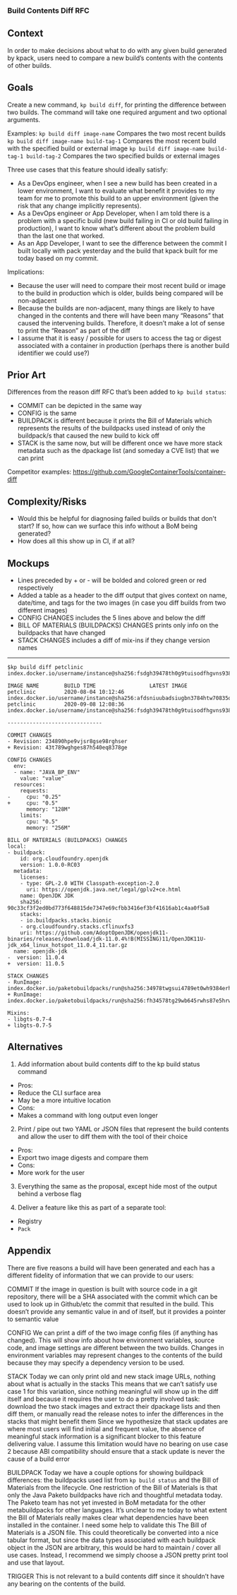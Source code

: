 ### Build Contents Diff RFC 

## Context
In order to make decisions about what to do with any given build generated by kpack, users need to compare a new build’s contents with the contents of other builds.

## Goals
Create a new command, `kp build diff`, for printing the difference between two builds. The command will take one required argument and two optional arguments.
 
Examples:
`kp build diff image-name`
Compares the two most recent builds
`kp build diff image-name build-tag-1`
Compares the most recent build with the specified build or external image
`kp build diff image-name build-tag-1 build-tag-2`
Compares the two specified builds or external images
 
Three use cases that this feature should ideally satisfy:
- As a DevOps engineer, when I see a new build has been created in a lower environment, I want to evaluate what benefit it provides to my team for me to promote this build to an upper environment (given the risk that any change implicitly represents). 
- As a DevOps engineer or App Developer, when I am told there is a problem with a specific build (new build failing in CI or old build failing in production), I want to know what’s different about the problem build than the last one that worked. 
- As an App Developer, I want to see the difference between the commit I built locally with pack yesterday and the build that kpack built for me today based on my commit. 
 
Implications: 
- Because the user will need to compare their most recent build or image to the build in production which is older, builds being compared will be non-adjacent 
- Because the builds are non-adjacent, many things are likely to have changed in the contents and there will have been many “Reasons” that caused the intervening builds. Therefore, it doesn’t make a lot of sense to print the “Reason” as part of the diff
- I assume that it is easy / possible for users to access the tag or digest associated with a container in production (perhaps there is another build identifier we could use?)


## Prior Art 
Differences from the reason diff RFC that’s been added to `kp build status`:
- COMMIT can be depicted in the same way
- CONFIG is the same
- BUILDPACK is different because it prints the Bill of Materials which represents the results of the buildpacks used instead of only the buildpack/s that caused the new build to kick off
- STACK is the same now, but will be different once we have more stack metadata such as the dpackage list (and someday a CVE list) that we can print
 
Competitor examples: 
https://github.com/GoogleContainerTools/container-diff

## Complexity/Risks
- Would this be helpful for diagnosing failed builds or builds that don't start? If so, how can we surface this info without a BoM being generated? 
- How does all this show up in CI, if at all? 

## Mockups 
- Lines preceded by + or - will be bolded and colored green or red respectively 
- Added a table as a header to the diff output that gives context on name, date/time, and tags for the two images (in case you diff builds from two different images)
- CONFIG CHANGES includes the 5 lines above and below the diff
- BILL OF MATERIALS (BUILDPACKS) CHANGES prints only info on the buildpacks that have changed 
- STACK CHANGES includes a diff of mix-ins if they change version names
 
------------------
``` 
$kp build diff petclinic index.docker.io/username/instance@sha256:fsdgh39478th0g9tuisodfhgvns938e54iunwuiehfasf9wgiauwsfx

IMAGE NAME        BUILD TIME                 LATEST IMAGE 
petclinic         2020-08-04 10:12:46        index.docker.io/username/instance@sha256:afdsniuubadsiugbn3784htw70835qioresgkdjfvba3493w8uiebgd
petclinic         2020-09-08 12:08:36        index.docker.io/username/instance@sha256:fsdgh39478th0g9tuisodfhgvns938e54iunwuiehfasf9wgiauwsfx

------------------------------

COMMIT CHANGES
- Revision: 234890hpe9vjsr8gse98rghser
+ Revision: 43t789wghges87h540eq8378ge
 
CONFIG CHANGES
  env:
  - name: "JAVA_BP_ENV"
    value: "value"
  resources:
    requests:
-     cpu: "0.25"
+     cpu: "0.5"
      memory: "128M"
    limits:
      cpu: "0.5"
      memory: "256M"
 
BILL OF MATERIALS (BUILDPACKS) CHANGES
local:
- buildpack:
    id: org.cloudfoundry.openjdk
    version: 1.0.0-RC03
  metadata:
    licenses:
    - type: GPL-2.0 WITH Classpath-exception-2.0
      uri: https://openjdk.java.net/legal/gplv2+ce.html
    name: OpenJDK JDK
    sha256: 90c33cf3f2ed0bd773f648815de7347e69cfbb3416ef3bf41616ab1c4aa0f5a8
    stacks:
    - io.buildpacks.stacks.bionic
    - org.cloudfoundry.stacks.cflinuxfs3
    uri: https://github.com/AdoptOpenJDK/openjdk11-binaries/releases/download/jdk-11.0.4%!B(MISSING)11/OpenJDK11U-jdk_x64_linux_hotspot_11.0.4_11.tar.gz
  name: openjdk-jdk
-  version: 11.0.4
+  version: 11.0.5

STACK CHANGES
- RunImage: index.docker.io/paketobuildpacks/run@sha256:34978twgsui4789et0wh9384erhsg0e798riuhgs0er7iugshe98riugeh99rgaser892
+ RunImage: index.docker.io/paketobuildpacks/run@sha256:fh34578tg29wb645rwhs87e5hrw0e98jtfnws9e7w378qe49tr3g39n5gwe9u5hge549w

Mixins:
- libgts-0.7-4
+ libgts-0.7-5
```

## Alternatives
1. Add information about build contents diff to the kp build status command
  - Pros:
   - Reduce the CLI surface area 
   - May be a more intuitive location
  - Cons:
   - Makes a command with long output even longer 

2. Print / pipe out two YAML or JSON files that represent the build contents and allow the user to diff them with the tool of their choice 
  - Pros:
   - Export two image digests and compare them 
  - Cons: 
   - More work for the user

3. Everything the same as the proposal, except hide most of the output behind a verbose flag 
 
4. Deliver a feature like this as part of a separate tool:
- Registry  
- `Pack`

## Appendix
There are five reasons a build will have been generated and each has a different fidelity of information that we can provide to our users: 

COMMIT
If the image in question is built with source code in a git repository, there will be a SHA associated with the commit which can be used to look up in Github/etc the commit that resulted in the build. 
This doesn’t provide any semantic value in and of itself, but it provides a pointer to semantic value 

CONFIG
We can print a diff of the two image config files (if anything has changed). This will show info about how environment variables, source code, and image settings are different between the two builds. Changes in environment variables may represent changes to the contents of the build because they may specify a dependency version to be used. 

STACK
Today we can only print old and new stack image URLs, nothing about what is actually in the stacks
This means that we can’t satisfy use case 1 for this variation, since nothing meaningful will show up in the diff itself and because it requires the user to do a pretty involved task: download the two stack images and extract their dpackage lists and then diff them, or manually read the release notes to infer the differences in the stacks that might benefit them
Since we hypothesize that stack updates are where most users will find initial and frequent value, the absence of meaningful stack information is a significant blocker to this feature delivering value.
I assume this limitation would have no bearing on use case 2 because ABI compatibility should ensure that a stack update is never the cause of a build error 
 
BUILDPACK
Today we have a couple options for showing buildpack differences: the buildpacks used list from `kp build status` and the Bill of Materials from the lifecycle. 
One restriction of the Bill of Materials is that only the Java Paketo buildpacks have rich and thoughtful metadata today. The Paketo team has not yet invested in BoM metadata for the other metabuildpacks for other languages. 
It’s unclear to me today to what extent the Bill of Materials really makes clear what dependencies have been installed in the container. I need some help to validate this 
The Bill of Materials is a JSON file. This could theoretically be converted into a nice tabular format, but since the data types associated with each buildpack object in the JSON are arbitrary, this would be hard to maintain / cover all use cases. Instead, I recommend we simply choose a JSON pretty print tool and use that layout. 

TRIGGER
This is not relevant to a build contents diff since it shouldn’t have any bearing on the contents of the build. 
 
 
 
 
 
